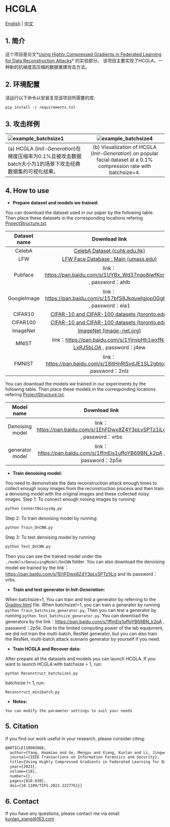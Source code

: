 # HCGLA

[English](README.md) | [中文](README_zh.md)

## 1. 简介

这个项目是论文*[Using Highly Compressed Gradients in Federated Learning for Data Reconstruction Attacks](https://ieeexplore.ieee.org/document/10003066)* 的实验部分。 该项目主要实现了HCGLA，一种新的抗梯度高压缩的数据重建攻击方法。

## 2. 环境配置

请运行以下命令以安装复现该项目所需要的库:

```
pip install -r requirements.txt
```

## 3. 攻击样例

| ![example_batchsize1](readmeimg/example_batchsize1.png)      |   ![example_batchsize4](readmeimg/example_batchsize4.png)    |
| :----------------------------------------------------------- | :----------------------------------------------------------: |
| (a) HCGLA (*Init-Generation*)在梯度压缩率为0.1%且被攻击数据batch大小为1的场景下攻击经典数据集的可视化结果。 | (b) Visualization of HCGLA (*Init-Generation*) on  popular facial dataset at a 0.1% compression rate with batchsize=4. |

## 4. How to use

- **Prepare dataset and models we trained:**

You can download the dataset used in our paper by the following table. Then place these datasets in the corresponding locations refering  [ProjectStructure.txt](ProjectStructure.txt).

| Dataset name |                        Download link                         |
| :----------: | :----------------------------------------------------------: |
|    CelebA    | [CelebA Dataset (cuhk.edu.hk)](http://mmlab.ie.cuhk.edu.hk/projects/CelebA.html) |
|     LFW      | [LFW Face Database : Main (umass.edu)](http://vis-www.cs.umass.edu/lfw/) |
|   Pubface    | link：https://pan.baidu.com/s/1UYBx_Wd37ngo8iwfKoranQ , password：ahlb |
| GoogleImage  | link：https://pan.baidu.com/s/157bfS8JkquwIgjop0GgHEQ , password：eia1 |
|   CIFAR10    | [CIFAR-10 and CIFAR-100 datasets (toronto.edu)](http://www.cs.toronto.edu/~kriz/cifar.html) |
|   CIFAR100   | [CIFAR-10 and CIFAR-100 datasets (toronto.edu)](http://www.cs.toronto.edu/~kriz/cifar.html) |
|   ImageNet   |      [ImageNet (image-net.org)](https://image-net.org/)      |
|    MNIST     | link：https://pan.baidu.com/s/1YinvpHh1wxfN-LxRJ5bLOA , password：j4ew |
|    FMNIST    | link：https://pan.baidu.com/s/18itHnRISvdJE1SL2gbto8g , password：2nlz |

You can download the models we trained in our experiments by the following table. Then place these models in the corresponding locations refering [ProjectStructure.txt](ProjectStructure.txt).

|   Model name    |                        Download link                         |
| :-------------: | :----------------------------------------------------------: |
| Denoising model | link：https://pan.baidu.com/s/1EhFDwx8Z4Y3pLySPTz1iLg , password：vrbs |
| generator model | link：https://pan.baidu.com/s/1ffmEis1uffoYB69BN_k2pA , password：2p5e |

- **Train denoising model:**

You need to demonstrate the data reconstruction attack enough times to collect enough noisy images from the reconstruction process and then train a denoising model with the original images and these collected noisy images.
Step 1: To connect enough noising images by running:

```cmd
python ConnectNoisyimg.py
```

Step 2: To train denoising model by running:

```cmd
python Train_DnCNN.py
```

Step 3: To test denoising model by running:

```cmd
python Test_DnCNN.py
```

Then you can see the trained model under the `./models/DenoisingModel/DnCNN` folder.  You can also download the denoising model we trained by the link：https://pan.baidu.com/s/1EhFDwx8Z4Y3pLySPTz1iLg and its password：vrbs.

- **Train and test generator in *Init-Generation*:**

When batchsize=1, You can train and test a generator by referring to the  [Gradinv.html](https://pan.baidu.com/s/1p1qzDWuVk_Emvt26Ru_erQ?pwd=k89m) file. When batchsize!=1, you can train a generator by running `python Train_batchsize_generator.py`, Then you can test a generator by running `python Test_batchsize_generator.py`. You can download the generators by the link：https://pan.baidu.com/s/1ffmEis1uffoYB69BN_k2pA , password：2p5e. Due to the limited computing power of the lab equipment, we did not train the multi-batch, ResNet generator, but you can also train the ResNet, multi-batch attack scenario generator by yourself if you need.

- **Train HCGLA and Recover data:**

After prepare all the datasets and models you can launch HCGLA.
If you want to launch HCGLA with batchsize = 1, run:

```
python Reconstruct_batchsize1.py
```

batchsize != 1, run:

```
Reconstruct_minibatch.py
```

- **Notes:**

`You can modify the parameter settings to suit your needs`

## 5. Citation

If you find our work useful in your research, please consider citing:

```latex
@ARTICLE{10003066,
  author={Yang, Haomiao and Ge, Mengyu and Xiang, Kunlan and Li, Jingwei},
  journal={IEEE Transactions on Information Forensics and Security}, 
  title={Using Highly Compressed Gradients in Federated Learning for Data Reconstruction Attacks}, 
  year={2023},
  volume={18},
  number={},
  pages={818-830},
  doi={10.1109/TIFS.2022.3227761}}
```

## 6. Contact

If you have any questions, please contact me via email kunlan_xiang@163.com